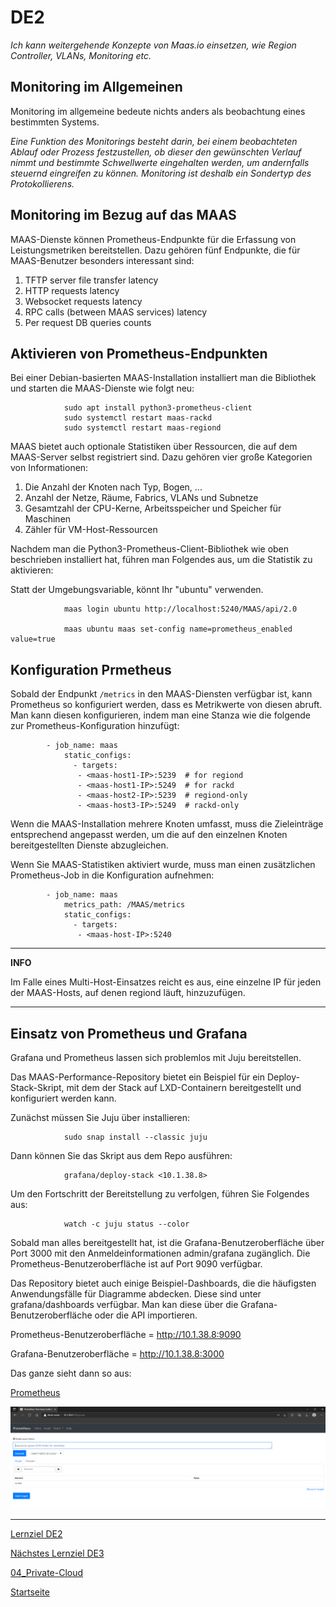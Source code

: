 # DE2
*Ich kann weitergehende Konzepte von Maas.io einsetzen, wie Region Controller, VLANs, Monitoring etc.*

## Monitoring im Allgemeinen

Monitoring im allgemeine bedeute nichts anders als beobachtung eines bestimmten Systems.

*Eine Funktion des Monitorings besteht darin, bei einem beobachteten Ablauf oder Prozess festzustellen, ob dieser den gewünschten Verlauf nimmt und bestimmte Schwellwerte eingehalten werden, um andernfalls steuernd eingreifen zu können. Monitoring ist deshalb ein Sondertyp des Protokollierens.*

## Monitoring im Bezug auf das MAAS

MAAS-Dienste können Prometheus-Endpunkte für die Erfassung von Leistungsmetriken bereitstellen. Dazu gehören fünf Endpunkte, die für MAAS-Benutzer besonders interessant sind:

1. TFTP server file transfer latency
2. HTTP requests latency
3. Websocket requests latency
4. RPC calls (between MAAS services) latency
5. Per request DB queries counts

## Aktivieren von Prometheus-Endpunkten

Bei einer Debian-basierten MAAS-Installation installiert man die Bibliothek und starten die MAAS-Dienste wie folgt neu:

                sudo apt install python3-prometheus-client
                sudo systemctl restart maas-rackd
                sudo systemctl restart maas-regiond


MAAS bietet auch optionale Statistiken über Ressourcen, die auf dem MAAS-Server selbst registriert sind. Dazu gehören vier große Kategorien von Informationen:

1. Die Anzahl der Knoten nach Typ, Bogen, ...
2. Anzahl der Netze, Räume, Fabrics, VLANs und Subnetze
3. Gesamtzahl der CPU-Kerne, Arbeitsspeicher und Speicher für Maschinen
4. Zähler für VM-Host-Ressourcen

Nachdem man die Python3-Prometheus-Client-Bibliothek wie oben beschrieben installiert hat, führen man Folgendes aus, um die Statistik zu aktivieren:

Statt der Umgebungsvariable, könnt Ihr "ubuntu" verwenden.

                maas login ubuntu http://localhost:5240/MAAS/api/2.0

                maas ubuntu maas set-config name=prometheus_enabled value=true

## Konfiguration Prmetheus

Sobald der Endpunkt `/metrics` in den MAAS-Diensten verfügbar ist, kann Prometheus so konfiguriert werden, dass es Metrikwerte von diesen abruft. Man kann diesen konfigurieren, indem man eine Stanza wie die folgende zur 
Prometheus-Konfiguration hinzufügt:

            - job_name: maas
                static_configs:
                  - targets:
                   - <maas-host1-IP>:5239  # for regiond
                   - <maas-host1-IP>:5249  # for rackd
                   - <maas-host2-IP>:5239  # regiond-only
                   - <maas-host3-IP>:5249  # rackd-only

Wenn die MAAS-Installation mehrere Knoten umfasst, muss die Zieleinträge entsprechend angepasst werden, um die auf den einzelnen Knoten bereitgestellten Dienste abzugleichen.

Wenn Sie MAAS-Statistiken aktiviert wurde, muss man einen zusätzlichen Prometheus-Job in die Konfiguration aufnehmen:

            - job_name: maas
                metrics_path: /MAAS/metrics
                static_configs:
                  - targets:
                   - <maas-host-IP>:5240

---
**INFO**

Im Falle eines Multi-Host-Einsatzes reicht es aus, eine einzelne IP für jeden der MAAS-Hosts, auf denen regiond läuft, hinzuzufügen.

---

## Einsatz von Prometheus und Grafana

Grafana und Prometheus lassen sich problemlos mit Juju bereitstellen.

Das MAAS-Performance-Repository bietet ein Beispiel für ein Deploy-Stack-Skript, mit dem der Stack auf LXD-Containern bereitgestellt und konfiguriert werden kann.

Zunächst müssen Sie Juju über installieren:

                sudo snap install --classic juju

Dann können Sie das Skript aus dem Repo ausführen:

                grafana/deploy-stack <10.1.38.8>

Um den Fortschritt der Bereitstellung zu verfolgen, führen Sie Folgendes aus:

                watch -c juju status --color

Sobald man alles bereitgestellt hat, ist die Grafana-Benutzeroberfläche über Port 3000 mit den Anmeldeinformationen admin/grafana zugänglich. Die Prometheus-Benutzeroberfläche ist auf Port 9090 verfügbar.

Das Repository bietet auch einige Beispiel-Dashboards, die die häufigsten Anwendungsfälle für Diagramme abdecken. Diese sind unter grafana/dashboards verfügbar. Man kan diese über die Grafana-Benutzeroberfläche oder die API importieren.

Prometheus-Benutzeroberfläche   = http://10.1.38.8:9090

Grafana-Benutzeroberfläche      = http://10.1.38.8:3000


Das ganze sieht dann so aus:

[Prometheus](http://10.1.38.8:9090/graph)

![Prometheus](../00_Allgemein/images/04_Privat-Cloud/DE2_mon.png)

___

[Lernziel DE2](../04_Private-Cloud/DE2.md)

[Nächstes Lernziel DE3](../04_Private-Cloud/DE3.md)

[04_Private-Cloud](../04_Private-Cloud)

[Startseite](https://github.com/ask-yo-girl-about-me/Project-Future)
